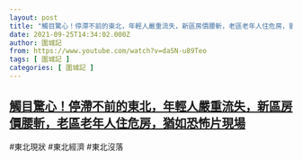 ```yaml
---
layout: post
title: "觸目驚心！停滯不前的東北，年輕人嚴重流失，新區房價腰斬，老區老年人住危房，猶如恐怖片現場"
date: 2021-09-25T14:34:02.000Z
author: 圍城記
from: https://www.youtube.com/watch?v=daSN-u89Teo
tags: [ 圍城記 ]
categories: [ 圍城記 ]
---
```

<!--1632580442000-->
[觸目驚心！停滯不前的東北，年輕人嚴重流失，新區房價腰斬，老區老年人住危房，猶如恐怖片現場](https://www.youtube.com/watch?v=daSN-u89Teo)
------

<div>
#東北現狀 #東北經濟 #東北沒落
</div>

